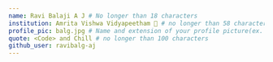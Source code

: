 ```yaml
---
name: Ravi Balaji A J # No longer than 18 characters
institution: Amrita Vishwa Vidyapeetham 🚩 # no longer than 58 characters
profile_pic: balg.jpg # Name and extension of your profile picture(ex. mona.png)
quote: <Code> and Chill # no longer than 100 characters
github_user: ravibalg-aj
---
```

